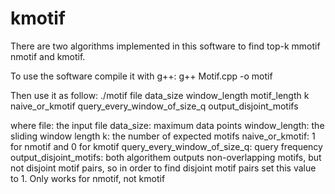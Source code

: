 # kmotif
There are two algorithms implemented in this software to find top-k mmotif
nmotif and kmotif.

To use the software compile it with g++:
g++ Motif.cpp -o motif

Then use it as follow:
./motif file data_size window_length motif_length k naive_or_kmotif query_every_window_of_size_q output_disjoint_motifs

where 
file: the input file
data_size: maximum data points 
window_length: the sliding window length
k: the number of expected motifs
naive_or_kmotif: 1 for nmotif and  0  for  kmotif
query_every_window_of_size_q: query frequency
output_disjoint_motifs: both algorithem outputs non-overlapping  motifs, but  not disjoint motif pairs, so in order to find disjoint motif pairs set this value to 1. Only works for  nmotif, not kmotif
